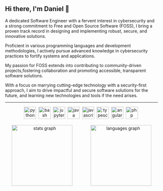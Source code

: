 <div align="center" style="display: none;">
  <img src="https://profile-counter.glitch.me/Barraguesh/count.svg?"  />
</div>

## Hi there, I'm Daniel 👋

A dedicated Software Engineer with a fervent interest in cybersecurity and a strong commitment to Free and Open Source Software (FOSS), I bring a proven track record in designing and implementing robust, secure, and innovative solutions.

Proficient in various programming languages and development methodologies, I actively pursue advanced knowledge in cybersecurity practices to fortify systems and applications.

My passion for FOSS extends into contributing to community-driven projects,fostering collaboration and promoting accessible, transparent software solutions.

With a focus on marrying cutting-edge technology with a security-first approach, I aim to drive impactful and secure software solutions for the future, and learning new technologies and tools if the need arises.

---

<div align="center">
    <img src="https://cdn.jsdelivr.net/gh/devicons/devicon/icons/python/python-original.svg" height="40" alt="python logo"  />
    <img/>
    <img src="https://cdn.jsdelivr.net/gh/devicons/devicon/icons/bash/bash-original.svg" height="40" alt="bash logo"  />
    <img/>
    <img src="https://cdn.jsdelivr.net/gh/devicons/devicon/icons/jupyter/jupyter-original.svg" height="40" alt="jupyter logo"  />
    <img/>
    <img src="https://cdn.jsdelivr.net/gh/devicons/devicon/icons/java/java-original.svg" height="40" alt="java logo"  />
    <img/>
    <img src="https://cdn.jsdelivr.net/gh/devicons/devicon/icons/javascript/javascript-original.svg" height="40" alt="javascript logo"  />
    <img/>
    <img src="https://cdn.jsdelivr.net/gh/devicons/devicon/icons/typescript/typescript-original.svg" height="40" alt="typescript logo"  />
    <img/>
    <img src="https://cdn.jsdelivr.net/gh/devicons/devicon/icons/angular/angular-original.svg" height="40" alt="angular logo"  />
    <img/>
    <img src="https://cdn.jsdelivr.net/gh/devicons/devicon/icons/php/php-original.svg" height="40" alt="php logo"  />
    <img/>
</div>

<br/>

<div align="center">
    <img src="https://github-readme-stats.vercel.app/api?username=Barraguesh&hide_title=false&hide_rank=true&show_icons=true&include_all_commits=true&count_private=true&disable_animations=false&theme=dracula&locale=en&hide_border=false&order=1" height="200" alt="stats graph"  />
    <!-- Thanks to GitHub not enabling CSS inside elements I just have to spam images... -->
    <img/>
    <img/>
    <img/>
    <img/>
    <img/>
    <img/>
    <img/>
    <img/>
    <img/>
    <img/>
    <img/>
    <img/>
    <img/>
    <img/>
    <img src="https://github-readme-stats.vercel.app/api/top-langs?username=Barraguesh&locale=en&hide_title=false&layout=compact&card_width=300&langs_count=8&theme=dracula&hide_border=false&order=2" height="200" alt="languages graph"  />
</div>